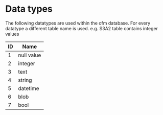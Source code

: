 # Data types

The following datatypes are used within the ofm database.
For every datatype a different table name is used.
e.g. S3A2 table contains integer values

ID|Name
---|---
1|null value
2|integer
3|text
4|string
5|datetime
6|blob
7|bool
